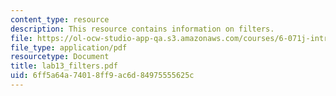 ```yaml
---
content_type: resource
description: This resource contains information on filters.
file: https://ol-ocw-studio-app-qa.s3.amazonaws.com/courses/6-071j-introduction-to-electronics-signals-and-measurement-spring-2006/6ff5a64a74018ff9ac6d84975555625c_lab13_filters.pdf
file_type: application/pdf
resourcetype: Document
title: lab13_filters.pdf
uid: 6ff5a64a-7401-8ff9-ac6d-84975555625c
---
```

